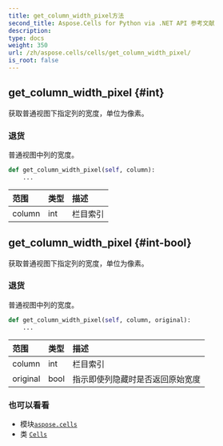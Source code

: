 ```yaml
---
title: get_column_width_pixel方法
second_title: Aspose.Cells for Python via .NET API 参考文献
description:
type: docs
weight: 350
url: /zh/aspose.cells/cells/get_column_width_pixel/
is_root: false
---
```

##  get_column_width_pixel {#int}
获取普通视图下指定列的宽度，单位为像素。


### 退货

普通视图中列的宽度。


```python
def get_column_width_pixel(self, column):
    ...
```


|范围|类型|描述|
| :- | :- | :- |
| column | int |栏目索引|


##  get_column_width_pixel {#int-bool}
获取普通视图下指定列的宽度，单位为像素。


### 退货

普通视图中列的宽度。


```python
def get_column_width_pixel(self, column, original):
    ...
```


|范围|类型|描述|
| :- | :- | :- |
| column | int |栏目索引|
| original | bool |指示即使列隐藏时是否返回原始宽度|



### 也可以看看
* 模块[`aspose.cells`](../../)
* 类 [`Cells`](/cells/python-net/zh/aspose.cells/cells)
